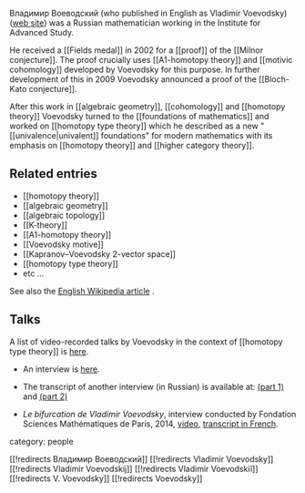 Владимир Воеводский (who published in English as Vladimir Voevodsky) ([web site](http://www.math.ias.edu/~vladimir/Site3/home.html)) was a Russian mathematician working in the Institute for Advanced Study.

He received a [[Fields medal]] in 2002 for a [[proof]] of the [[Milnor conjecture]]. The proof crucially uses [[A1-homotopy theory]] and [[motivic cohomology]] developed by Voevodsky for this purpose. In further development of this in 2009 Voevodsky announced a proof of the [[Bloch-Kato conjecture]].

After this work in [[algebraic geometry]], [[cohomology]] and [[homotopy theory]] Voevodsky turned to the [[foundations of mathematics]] and worked on [[homotopy type theory]] which he described as a new "[[univalence|univalent]] foundations" for modern mathematics with its emphasis on [[homotopy theory]] and [[higher category theory]].

## Related entries

*  [[homotopy theory]]
*  [[algebraic geometry]]
*  [[algebraic topology]]
*  [[K-theory]]
*  [[A1-homotopy theory]]
*  [[Voevodsky motive]]
*  [[Kapranov–Voevodsky 2-vector space]]
*  [[homotopy type theory]]
*  etc ...


See also the [English Wikipedia article](http://secure.wikimedia.org/wikipedia/en/wiki/Vladimir_Voevodsky) . 


## Talks

A list of video-recorded talks by Voevodsky in the context of [[homotopy type theory]] is [here](http://video.ias.edu/taxonomy/term/42).

* An interview is [here](http://www.youtube.com/watch?v=vcDaQTPH-Rc).

* The transcript of another interview (in Russian) is available at: [(part 1)](http://baaltii1.livejournal.com/198675.html) and [(part 2)](http://baaltii1.livejournal.com/200269.html)

* _Le bifurcation de Vladimir Voevodsky_, interview conducted by Fondation Sciences Mathématiques de Paris, 2014, [video](https://vimeo.com/99586217), [transcript in French](http://smf4.emath.fr/Publications/Gazette/2014/142/smf_gazette_142_87-94.pdf).

category: people

[[!redirects Владимир Воеводский]]
[[!redirects Vladimir Voevodsky]]
[[!redirects Vladimir Voevodskij]]
[[!redirects Vladimir Voevodskiĭ]]
[[!redirects V. Voevodsky]]
[[!redirects Voevodsky]]